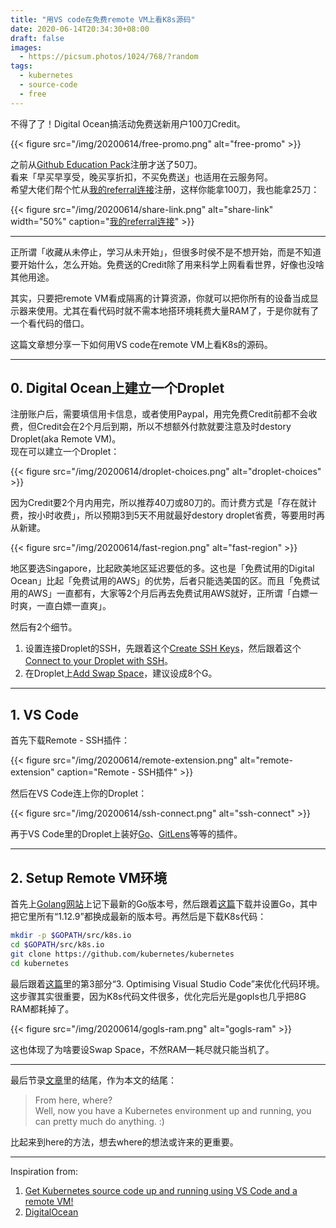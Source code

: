 ```yaml
---
title: "用VS code在免费remote VM上看K8s源码"
date: 2020-06-14T20:34:30+08:00
draft: false
images:
  - https://picsum.photos/1024/768/?random
tags: 
  - kubernetes
  - source-code
  - free
---
```


不得了了！Digital Ocean搞活动免费送新用户100刀Credit。

{{< figure src="/img/20200614/free-promo.png" alt="free-promo" >}}

之前从[Github Education Pack](https://education.github.com/pack)注册才送了50刀。\
看来「早买早享受，晚买享折扣，不买免费送」也适用在云服务阿。\
希望大佬们帮个忙从[我的referral连接](https://m.do.co/c/ab866ac15ee0)注册，这样你能拿100刀，我也能拿25刀：

{{< figure src="/img/20200614/share-link.png" alt="share-link" width="50%" caption="[我的referral连接](https://m.do.co/c/ab866ac15ee0)" >}}

---

正所谓「收藏从未停止，学习从未开始」，但很多时侯不是不想开始，而是不知道要开始什么，怎么开始。免费送的Credit除了用来科学上网看看世界，好像也没啥其他用途。

其实，只要把remote VM看成隔离的计算资源，你就可以把你所有的设备当成显示器来使用。尤其在看代码时就不需本地搭环境耗费大量RAM了，于是你就有了一个看代码的借口。

这篇文章想分享一下如何用VS code在remote VM上看K8s的源码。

---

## 0. Digital Ocean上建立一个Droplet

注册账户后，需要填信用卡信息，或者使用Paypal，用完免费Credit前都不会收费，但Credit会在2个月后到期，所以不想额外付款就要注意及时destory Droplet(aka Remote VM)。\
现在可以建立一个Droplet：

{{< figure src="/img/20200614/droplet-choices.png" alt="droplet-choices" >}}

因为Credit要2个月内用完，所以推荐40刀或80刀的。而计费方式是「存在就计费，按小时收费」，所以预期3到5天不用就最好destory droplet省费，等要用时再从新建。

{{< figure src="/img/20200614/fast-region.png" alt="fast-region" >}}

地区要选Singapore，比起欧美地区延迟要低的多。这也是「免费试用的Digital Ocean」比起「免费试用的AWS」的优势，后者只能选美国的区。而且「免费试用的AWS」一直都有，大家等2个月后再去免费试用AWS就好，正所谓「白嫖一时爽，一直白嫖一直爽」。

然后有2个细节。
1. 设置连接Droplet的SSH，先跟着这个[Create SSH Keys](https://www.digitalocean.com/docs/droplets/how-to/add-ssh-keys/create-with-openssh/)，然后跟着这个[Connect to your Droplet with SSH](https://www.digitalocean.com/docs/droplets/how-to/connect-with-ssh/openssh/)。
2. 在Droplet上[Add Swap Space](https://www.digitalocean.com/community/tutorials/how-to-add-swap-space-on-ubuntu-16-04)，建议设成8个G。

---

## 1. VS Code

首先下载Remote - SSH插件：

{{< figure src="/img/20200614/remote-extension.png" alt="remote-extension" caption="Remote - SSH插件" >}}

然后在VS Code连上你的Droplet：

{{< figure src="/img/20200614/ssh-connect.png" alt="ssh-connect" >}}

再于VS Code里的Droplet上装好[Go](https://github.com/golang/vscode-go)、[GitLens](https://github.com/eamodio/vscode-gitlens)等等的插件。

---

## 2. Setup Remote VM环境

首先上[Golang网站](https://golang.org/dl/)上记下最新的Go版本号，然后跟着[这篇](https://www.linode.com/docs/development/go/install-go-on-ubuntu/)下载并设置Go，其中把它里所有“1.12.9”都换成最新的版本号。再然后是下载K8s代码：
```bash
mkdir -p $GOPATH/src/k8s.io
cd $GOPATH/src/k8s.io
git clone https://github.com/kubernetes/kubernetes
cd kubernetes
```
最后跟着[这篇](https://medium.com/analytics-vidhya/the-easy-way-to-get-the-kubernetes-source-code-up-and-running-using-vs-code-and-a-remote-vm-689b0ecb9d0c)里的第3部分“3. Optimising Visual Studio Code”来优化代码环境。这步骤其实很重要，因为K8s代码文件很多，优化完后光是gopls也几乎把8G RAM都耗掉了。

{{< figure src="/img/20200614/gogls-ram.png" alt="gogls-ram" >}}

这也体现了为啥要设Swap Space，不然RAM一耗尽就只能当机了。

---

最后节录[文章](https://medium.com/analytics-vidhya/the-easy-way-to-get-the-kubernetes-source-code-up-and-running-using-vs-code-and-a-remote-vm-689b0ecb9d0c)里的结尾，作为本文的结尾：

> From here, where?\
Well, now you have a Kubernetes environment up and running, you can pretty much do anything. :)

比起来到here的方法，想去where的想法或许来的更重要。

---

Inspiration from:
1. [Get Kubernetes source code up and running using VS Code and a remote VM!](https://medium.com/analytics-vidhya/the-easy-way-to-get-the-kubernetes-source-code-up-and-running-using-vs-code-and-a-remote-vm-689b0ecb9d0c)
2. [DigitalOcean](https://www.digitalocean.com/)